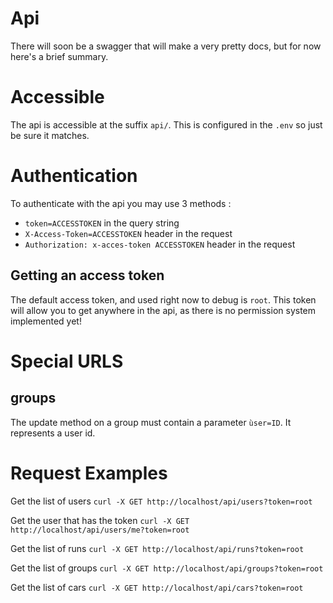 # Api
There will soon be a swagger that will make a very pretty docs, but for now here's a brief summary.

# Accessible

The api is accessible at the suffix ``` api/ ```. This is configured in the ```.env``` so just be sure it matches.

# Authentication

To authenticate with the api you may use 3 methods : 
 - ```token=ACCESSTOKEN``` in the query string
 - ```X-Access-Token=ACCESSTOKEN``` header in the request
 - ``` Authorization: x-acces-token ACCESSTOKEN ``` header in the request
 
## Getting an access token

The default access token, and used right now to debug is ```root```.
This token will allow you to get anywhere in the api, as there is no permission system implemented yet!

# Special URLS

## groups
The update method on a group must contain a parameter ```ùser=ID```. It represents a user id.

# Request Examples
Get the list of users
```curl -X GET http://localhost/api/users?token=root```

Get the user that has the token
```curl -X GET http://localhost/api/users/me?token=root```

Get the list of runs
```curl -X GET http://localhost/api/runs?token=root```

Get the list of groups
```curl -X GET http://localhost/api/groups?token=root```

Get the list of cars
```curl -X GET http://localhost/api/cars?token=root```